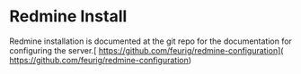 <!-- RedmineInstallation, Version: 3, Modified: 2020/10/23, Author: feurig -->
# Redmine Install
Redmine installation is documented at the git repo for the documentation for configuring the server.[ https://github.com/feurig/redmine-configuration]( https://github.com/feurig/redmine-configuration)